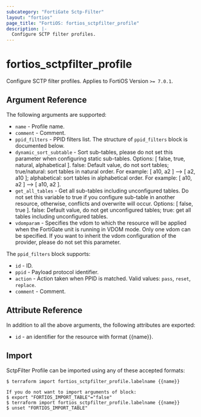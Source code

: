 ```yaml
---
subcategory: "FortiGate Sctp-Filter"
layout: "fortios"
page_title: "FortiOS: fortios_sctpfilter_profile"
description: |-
  Configure SCTP filter profiles.
---
```


# fortios_sctpfilter_profile
Configure SCTP filter profiles. Applies to FortiOS Version `>= 7.0.1`.

## Argument Reference

The following arguments are supported:

* `name` - Profile name.
* `comment` - Comment.
* `ppid_filters` - PPID filters list. The structure of `ppid_filters` block is documented below.
* `dynamic_sort_subtable` - Sort sub-tables, please do not set this parameter when configuring static sub-tables. Options: [ false, true, natural, alphabetical ]. false: Default value, do not sort tables; true/natural: sort tables in natural order. For example: [ a10, a2 ] --> [ a2, a10 ]; alphabetical: sort tables in alphabetical order. For example: [ a10, a2 ] --> [ a10, a2 ].
* `get_all_tables` - Get all sub-tables including unconfigured tables. Do not set this variable to true if you configure sub-table in another resource, otherwise, conflicts and overwrite will occur. Options: [ false, true ]. false: Default value, do not get unconfigured tables; true: get all tables including unconfigured tables. 
* `vdomparam` - Specifies the vdom to which the resource will be applied when the FortiGate unit is running in VDOM mode. Only one vdom can be specified. If you want to inherit the vdom configuration of the provider, please do not set this parameter.

The `ppid_filters` block supports:

* `id` - ID.
* `ppid` - Payload protocol identifier.
* `action` - Action taken when PPID is matched. Valid values: `pass`, `reset`, `replace`.
* `comment` - Comment.


## Attribute Reference

In addition to all the above arguments, the following attributes are exported:
* `id` - an identifier for the resource with format {{name}}.

## Import

SctpFilter Profile can be imported using any of these accepted formats:
```
$ terraform import fortios_sctpfilter_profile.labelname {{name}}

If you do not want to import arguments of block:
$ export "FORTIOS_IMPORT_TABLE"="false"
$ terraform import fortios_sctpfilter_profile.labelname {{name}}
$ unset "FORTIOS_IMPORT_TABLE"
```
